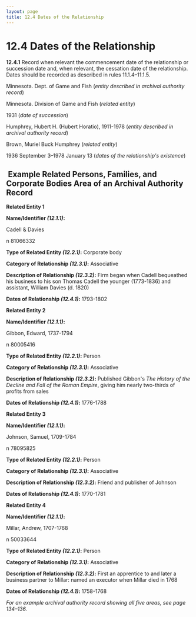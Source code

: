 ```yaml
---
layout: page
title: 12.4 Dates of the Relationship
---
```

# 12.4 Dates of the Relationship

**12.4.1** Record when relevant the commencement date of the relationship or succession date and, when relevant, the cessation date of the relationship. Dates should be recorded as described in rules 11.1.4–11.1.5.

<p class="dacs-example">Minnesota. Dept. of Game and Fish (<em>entity described in archival authority record</em>)</p>

<p class="dacs-example">Minnesota. Division of Game and Fish (<em>related entity</em>)</p>

<p class="dacs-example">1931 (<em>date of succession</em>)</p>

<p class="dacs-example">Humphrey, Hubert H. (Hubert Horatio), 1911-1978 (<em>entity described in archival authority record</em>)</p>

<p class="dacs-example">Brown, Muriel Buck Humphrey (<em>related entity</em>)</p>

<p class="dacs-example">1936 September 3–1978 January 13 (<em>dates of the relationship's existence</em>)</p>

##  Example Related Persons, Families, and Corporate Bodies Area of an Archival Authority Record

<p class="dacs-example"><strong>Related Entity 1</strong></p>

<p class="dacs-example"><strong>Name/Identifier <em>(12.1.1)</em>:</strong></p>

<p class="dacs-example">Cadell &amp; Davies</p>

<p class="dacs-example">n 81066332</p>

<p class="dacs-example"><strong>Type of Related Entity <em>(12.2.1)</em>:</strong> Corporate body</p>

<p class="dacs-example"><strong>Category of Relationship <em>(12.3.1)</em>:</strong> Associative</p>

<p class="dacs-example"><strong>Description of Relationship <em>(12.3.2)</em>:</strong> Firm began when Cadell bequeathed his business to his son Thomas Cadell the younger (1773-1836) and assistant, William Davies (d. 1820)</p>

<p class="dacs-example"><strong>Dates of Relationship <em>(12.4.1)</em>:</strong> 1793-1802</p>

<p class="dacs-example"><strong>Related Entity 2</strong></p>

<p class="dacs-example"><strong>Name/Identifier <em>(12.1.1)</em>:</strong></p>

<p class="dacs-example">Gibbon, Edward, 1737-1794</p>

<p class="dacs-example">n 80005416</p>

<p class="dacs-example"><strong>Type of Related Entity <em>(12.2.1)</em>:</strong> Person</p>

<p class="dacs-example"><strong>Category of Relationship <em>(12.3.1)</em>:</strong> Associative</p>

<p class="dacs-example"><strong>Description of Relationship <em>(12.3.2)</em>:</strong> Published Gibbon's <em>The History of the Decline and Fall of the Roman Empire</em>, giving him nearly two-thirds of profits from sales</p>

<p class="dacs-example"><strong>Dates of Relationship <em>(12.4.1)</em>:</strong> 1776-1788</p>

<p class="dacs-example"><strong>Related Entity 3</strong></p>

<p class="dacs-example"><strong>Name/Identifier <em>(12.1.1)</em>:</strong></p>

<p class="dacs-example">Johnson, Samuel, 1709-1784</p>

<p class="dacs-example">n 78095825</p>

<p class="dacs-example"><strong>Type of Related Entity <em>(12.2.1)</em>:</strong> Person</p>

<p class="dacs-example"><strong>Category of Relationship <em>(12.3.1)</em>:</strong> Associative</p>

<p class="dacs-example"><strong>Description of Relationship <em>(12.3.2)</em>:</strong> Friend and publisher of Johnson</p>

<p class="dacs-example"><strong>Dates of Relationship <em>(12.4.1)</em>:</strong> 1770-1781</p>

<p class="dacs-example"><strong>Related Entity 4</strong></p>

<p class="dacs-example"><strong>Name/Identifier <em>(12.1.1)</em>:</strong></p>

<p class="dacs-example">Millar, Andrew, 1707-1768</p>

<p class="dacs-example">n 50033644</p>

<p class="dacs-example"><strong>Type of Related Entity <em>(12.2.1)</em>:</strong> Person</p>

<p class="dacs-example"><strong>Category of Relationship <em>(12.3.1)</em>:</strong> Associative</p>

<p class="dacs-example"><strong>Description of Relationship <em>(12.3.2)</em>:</strong> First an apprentice to and later a business partner to Millar: named an executor when Millar died in 1768</p>

<p class="dacs-example"><strong>Dates of Relationship <em>(12.4.1)</em>:</strong> 1758-1768</p>

_For an example archival authority record showing all five areas, see page 134–136._
